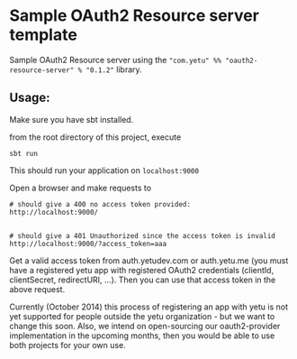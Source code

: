 # Sample OAuth2 Resource server template

Sample OAuth2 Resource server using the `"com.yetu" %% "oauth2-resource-server" % "0.1.2"` library.

## Usage:

Make sure you have sbt installed.

from the root directory of this project, execute

```
sbt run
```

This should run your application on `localhost:9000`

Open a browser and make requests to 

```
# should give a 400 no access token provided:
http://localhost:9000/


# should give a 401 Unauthorized since the access token is invalid
http://localhost:9000/?access_token=aaa
```

Get a valid access token from auth.yetudev.com or auth.yetu.me (you must have a registered yetu app with registered OAuth2 credentials (clientId, clientSecret, redirectURI, ...). Then you can use that access token in the above request. 

Currently (October 2014) this process of registering an app with yetu is not yet supported for people outside the yetu organization - but we want to change this soon. Also, we intend on open-sourcing our oauth2-provider implementation in the upcoming months, then you would be able to use both projects for your own use. 

